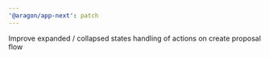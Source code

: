 ```yaml
---
'@aragon/app-next': patch
---
```


Improve expanded / collapsed states handling of actions on create proposal flow
